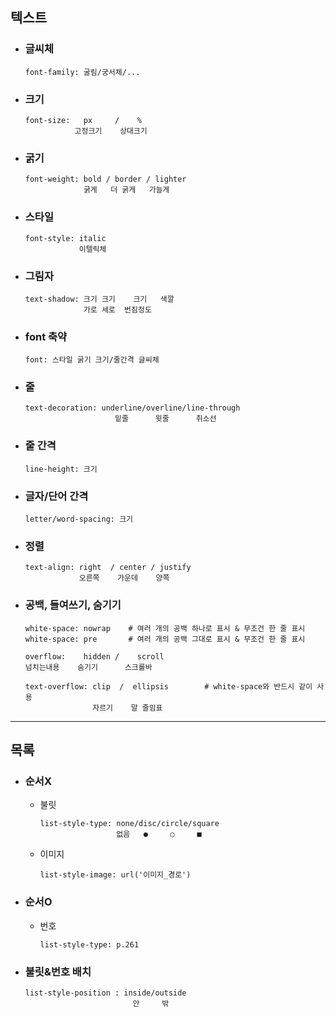 ## 텍스트

+ ### 글씨체
    ```
    font-family: 굴림/궁서체/...
    ```
+ ### 크기
    ```
    font-size:   px     /    %
               고정크기    상대크기
    ```      
+ ### 굵기
    ```
    font-weight: bold / border / lighter
                 굵게   더 굵게   가늘게
    ```      
+ ### 스타일
    ```
    font-style: italic
                이텔릭체
    ```   
+ ### 그림자
    ```
    text-shadow: 크기 크기    크기   색깔  
                 가로 세로  번짐정도
    ```   
+ ### font 축약
    ```
    font: 스타일 굵기 크기/줄간격 글씨체
    ```    

+ ### 줄
    ```
    text-decoration: underline/overline/line-through
                        밑줄      윗줄      취소선 
    ```    
+ ### 줄 간격 
    ```
    line-height: 크기     
    ```
+ ### 글자/단어 간격
    ```
    letter/word-spacing: 크기
    ```
+ ### 정렬
    ```
    text-align: right  / center / justify     
                오른쪽    가운데    양쪽  
    ```   

+ ### 공백, 들여쓰기, 숨기기
    ```angular2html
    white-space: nowrap    # 여러 개의 공백 하나로 표시 & 무조건 한 줄 표시
    white-space: pre       # 여러 개의 공백 그대로 표시 & 무조건 한 줄 표시 
      
    overflow:    hidden /    scroll       
    넘치는내용    숨기기      스크롤바
  
    text-overflow: clip  /  ellipsis        # white-space와 반드시 같이 사용
                   자르기    말 줄임표
    ```
---
## 목록

+ ### 순서X
  + 불릿 
    ```angular2html
    list-style-type: none/disc/circle/square
                     없음   ●     ○     ■
    ```
  + 이미지
    ```angular2html
    list-style-image: url('이미지_경로')
    ```
  
+ ### 순서O
    + 번호
      ```angular2html
      list-style-type: p.261
      ```
      
+ ### 불릿&번호 배치
    ```
    list-style-position : inside/outside
                            안     밖
    ```